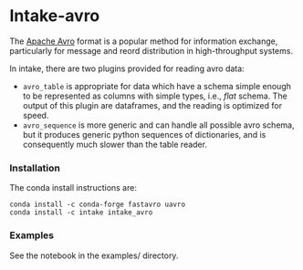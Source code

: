 # Intake-avro

The [Apache Avro](https://avro.apache.org/) format is a popular method for information
exchange, particularly for message and reord distribution in high-throughput systems.

In intake, there are two plugins provided for reading avro data:

- `avro_table` is appropriate for data which have a schema simple enough to be
  represented as columns with simple types, i.e., *flat* schema. The output of
  this plugin are dataframes, and the reading is optimized for speed.
- `avro_sequence` is more generic and can handle all possible avro schema, but
  it produces generic python sequences of dictionaries, and is consequently
  much slower than the table reader.

### Installation

The conda install instructions are:

```
conda install -c conda-forge fastavro uavro
conda install -c intake intake_avro
```

### Examples

See the notebook in the examples/ directory.